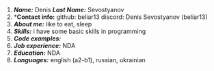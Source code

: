 1. ***Name:*** Denis ***Last Name:*** Sevostyanov
2. ***Contact info:**
github: beliar13
discord: Denis Sevostyanov (beliar13)
3. ***About me:*** like to eat, sleep
4. ***Skills:*** i have some basic skills in programming
5. ***Code examples:***
6. ***Job experience:*** NDA
7. ***Education:*** NDA
8. ***Languages:*** english (a2-b1), russian, ukrainian 
